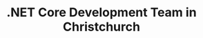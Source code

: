 ---
title: .NET Core Development Team in Christchurch
permalink: /landings/locations/christchurch/developer/-net-core
technology: .NET Core
location: Christchurch
---